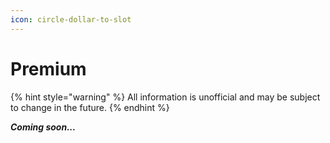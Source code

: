 ```yaml
---
icon: circle-dollar-to-slot
---
```


# Premium

{% hint style="warning" %}
All information is unofficial and may be subject to change in the future.
{% endhint %}



_**Coming soon...**_

